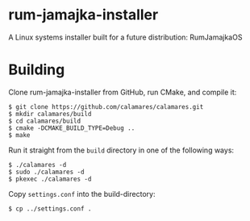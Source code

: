 # rum-jamajka-installer
A Linux systems installer built for a future distribution: RumJamajkaOS

# Building
Clone rum-jamajka-installer from GitHub, run CMake, and compile it:
```
$ git clone https://github.com/calamares/calamares.git
$ mkdir calamares/build
$ cd calamares/build
$ cmake -DCMAKE_BUILD_TYPE=Debug ..
$ make
```

Run it straight from the `build` directory in
one of the following ways:
```
$ ./calamares -d
$ sudo ./calamares -d
$ pkexec ./calamares -d
```

Copy `settings.conf`
into the build-directory:
```
$ cp ../settings.conf .
```

